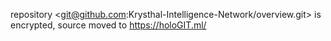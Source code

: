 repository <git@github.com:Krysthal-Intelligence-Network/overview.git> is encrypted, source moved to <https://holoGIT.ml/>
